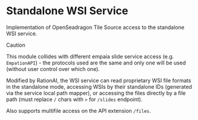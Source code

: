 # Standalone WSI Service

Implementation of OpenSeadragon Tile Source access to the standalone WSI service.

> [!CAUTION]
> This module collides with different empaia slide service access (e.g. `EmpationAPI`) - the protocols used
> are the same and only one will be used (without user control over which one).

Modified by RationAI, the WSI service can read proprietary WSI file formats
in the standalone mode, accessing WSIs by their standalone IDs (generated via the service local path mapper),
or accessing the files directly by a file path (must replace `/` chars with `>` for `/slides` endpoint).

Also supports multifile access on the API extension `/files`.
